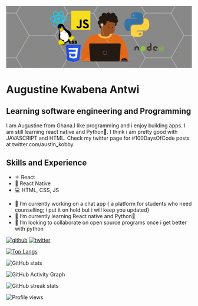 ![Learning software engineering and Programming](https://github.com/AugustineKwabenaAntwi/augustinekwabenaantwi/blob/main/Untitled%20design.gif)
#  Augustine Kwabena Antwi
## Learning software engineering and Programming

I am Augustine from Ghana.I like programming and i enjoy building apps. I am still learning react native and Python🐍. I think i am pretty good with JAVASCRIPT and HTML. Check my twitter page for #100DaysOfCode posts at twitter.com/austin_kobby.

## Skills and Experience
* ⚛️ React
* 📱 React Native
* 💻 HTML, CSS, JS

- 🔭 I’m currently working on a chat app { a platform for students who need counselling; i put it on hold but i will keep you updated} 
- 🌱 I’m currently learning React native and Python🐍 
- 👯 I’m looking to collaborate on open source programs once i get better with python 


[<img src='https://cdn.jsdelivr.net/npm/simple-icons@3.0.1/icons/github.svg' alt='github' height='40'>](https://github.com/augustinekwabenaantwi)  [<img src='https://cdn.jsdelivr.net/npm/simple-icons@3.0.1/icons/twitter.svg' alt='twitter' height='40'>](https://twitter.com/http://twitter.com/austin_kobby)  

[![Top Langs](https://github-readme-stats.vercel.app/api/top-langs/?username=augustinekwabenaantwi)](https://github.com/anuraghazra/github-readme-stats)

![GitHub stats](https://github-readme-stats.vercel.app/api?username=augustinekwabenaantwi&show_icons=true)  

![GitHub Activity Graph](https://activity-graph.herokuapp.com/graph?username=augustinekwabenaantwi)  

![GitHub streak stats](https://github-readme-streak-stats.herokuapp.com/?user=augustinekwabenaantwi)  

![Profile views](https://gpvc.arturio.dev/augustinekwabenaantwi)  







